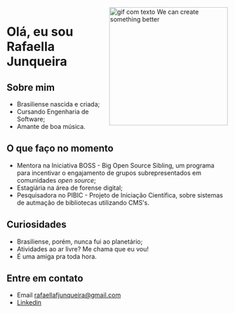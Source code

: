 <img align = 'right' alt = "gif com texto We can create something better" src = "https://media.giphy.com/media/xUA7bajF5iamxgXkK4/giphy.gif" width = "270"/>

# Olá, eu sou  Rafaella Junqueira

## Sobre mim
- Brasiliense nascida e criada;
- Cursando Engenharia de Software;
- Amante de boa música.

## O que faço no momento
- Mentora na Iniciativa BOSS - Big Open Source Sibling, um programa para incentivar o engajamento de grupos subrepresentados em comunidades _open source_;
- Estagiária na área de forense digital;
- Pesquisadora no PIBIC - Projeto de Iniciação Científica, sobre sistemas de autmação de bibliotecas utilizando CMS's.

## Curiosidades
- Brasiliense, porém, nunca fui ao planetário;
- Atividades ao ar livre? Me chama que eu vou!
- É uma amiga pra toda hora.

## Entre em contato
- Email rafaellafjunqueira@gmail.com
- [Linkedin](https://www.linkedin.com/in/junqueira-rafaella/)


